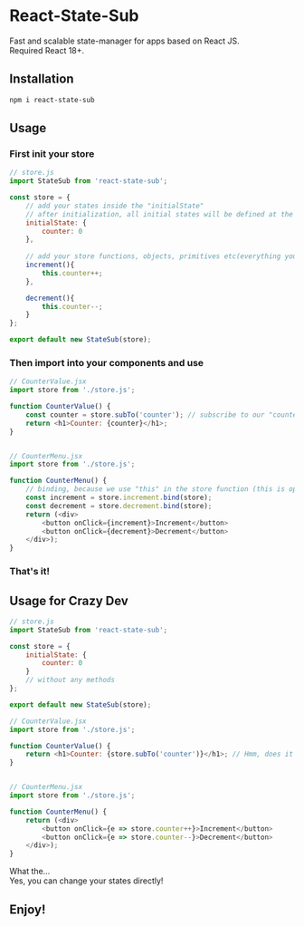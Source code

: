 # React-State-Sub

Fast and scalable state-manager for apps based on React JS.<br/>
Required React 18+.


## Installation

```bash
npm i react-state-sub
```

## Usage

### First init your store

```js
// store.js
import StateSub from 'react-state-sub';

const store = {
    // add your states inside the "initialState"
    // after initialization, all initial states will be defined at the top level of this store
    initialState: {
        counter: 0
    },
    
    // add your store functions, objects, primitives etc(everything you need)
    increment(){
        this.counter++;
    },

    decrement(){
        this.counter--;
    }
};

export default new StateSub(store);
```

### Then import into your components and use

```js
// CounterValue.jsx
import store from './store.js';

function CounterValue() {
    const counter = store.subTo('counter'); // subscribe to our "counter" state
    return <h1>Counter: {counter}</h1>;
}


// CounterMenu.jsx
import store from './store.js';

function CounterMenu() {
    // binding, because we use "this" in the store function (this is optional)
    const increment = store.increment.bind(store);
    const decrement = store.decrement.bind(store);
    return (<div>
        <button onClick={increment}>Increment</button>
        <button onClick={decrement}>Decrement</button>
    </div>);
}
```

### That's it!

## Usage for Crazy Dev

```js
// store.js
import StateSub from 'react-state-sub';

const store = {
    initialState: {
        counter: 0
    }
    // without any methods
};

export default new StateSub(store);
```

```js
// CounterValue.jsx
import store from './store.js';

function CounterValue() {
    return <h1>Counter: {store.subTo('counter')}</h1>; // Hmm, does it work? - Yes!
}


// CounterMenu.jsx
import store from './store.js';

function CounterMenu() {
    return (<div>
        <button onClick={e => store.counter++}>Increment</button>
        <button onClick={e => store.counter--}>Decrement</button>
    </div>);
}
```
What the...<br/>
Yes, you can change your states directly!

## Enjoy!
